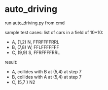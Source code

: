 # auto_driving
run auto_driving.py from cmd

sample test cases:
list of cars in a field of 10*10:
- A, (1,2) N, FFRFFFFRRL
- B, (7,8) W, FFLFFFFFFF
- C, (9,9) S, FFRFFFFRRL

result:
 - A, collides with B at (5,4) at step 7
 - B, collides with A at (5,4) at step 7
 - C, (5,7 ) N2
